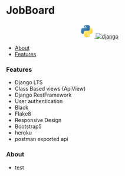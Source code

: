 # JobBoard
 
<p align="center">
<a href="https://www.python.org" target="_blank"> <img src="https://raw.githubusercontent.com/devicons/devicon/master/icons/python/python-original.svg" alt="python" width="40" height="40"/> </a>
<a href="https://www.djangoproject.com/" target="_blank"> <img src="https://user-images.githubusercontent.com/29748439/177030588-a1916efd-384b-439a-9b30-24dd24dd48b6.png" alt="django" width="60" height="40"/> </a> 

</p>

- [About](#about)
- [Features](#features)




### Features
- Django LTS
- Class Based views (ApiView)
- Django RestFramework
- User authentication
- Black
- Flake8
- Responsive Design
- Bootstrap5
- heroku
- postman exported api


### About

- test